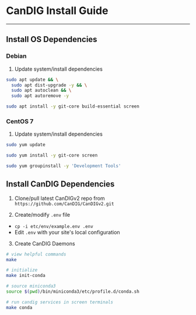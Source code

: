 # CanDIG Install Guide
- - -

## Install OS Dependencies

### Debian

1. Update system/install dependencies

```bash
sudo apt update && \
  sudo apt dist-upgrade -y && \
  sudo apt autoclean && \
  sudo apt autoremove -y

sudo apt install -y git-core build-essential screen
```

### CentOS 7

1. Update system/install dependencies

```bash
sudo yum update

sudo yum install -y git-core screen

sudo yum groupinstall -y 'Development Tools'
```

## Install CanDIG Dependencies

1. Clone/pull latest CanDIGv2 repo from `https://github.com/CanDIG/CanDIGv2.git`

2. Create/modify `.env` file
  * `cp -i etc/env/example.env .env`
  * Edit `.env` with your site's local configuration

3. Create CanDIG Daemons
```bash
# view helpful commands
make

# initialize
make init-conda

# source miniconda3
source $(pwd)/bin/miniconda3/etc/profile.d/conda.sh

# run candig services in screen terminals
make conda
```
